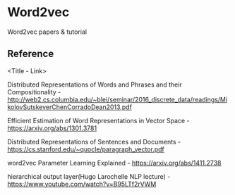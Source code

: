 # Word2vec
Word2vec papers &amp; tutorial

## Reference
\<Title - Link>

Distributed Representations of Words and Phrases and their Compositionality - http://web2.cs.columbia.edu/~blei/seminar/2016_discrete_data/readings/MikolovSutskeverChenCorradoDean2013.pdf

Efficient Estimation of Word Representations in Vector Space - https://arxiv.org/abs/1301.3781

Distributed Representations of Sentences and Documents - https://cs.stanford.edu/~quocle/paragraph_vector.pdf

word2vec Parameter Learning Explained - https://arxiv.org/abs/1411.2738

hierarchical output layer(Hugo Larochelle NLP lecture) - https://www.youtube.com/watch?v=B95LTf2rVWM
